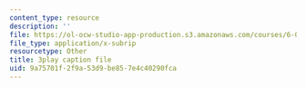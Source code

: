 ```yaml
---
content_type: resource
description: ''
file: https://ol-ocw-studio-app-production.s3.amazonaws.com/courses/6-004-computation-structures-spring-2017/9a75701f2f9a53d9be857e4c40290fca_BZX8qSrMNyo.vtt
file_type: application/x-subrip
resourcetype: Other
title: 3play caption file
uid: 9a75701f-2f9a-53d9-be85-7e4c40290fca
---
```

